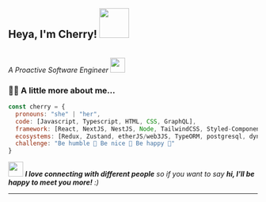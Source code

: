 <h2> Heya, I'm Cherry! <img src="https://media.giphy.com/media/v1.Y2lkPTc5MGI3NjExdWVtdDNvdXFrcHJzcWRwanljaDgxZWE3cDRtand6OXp0ZmI1bzJ6dSZlcD12MV9pbnRlcm5hbF9naWZfYnlfaWQmY3Q9cw/VPnfM9bmR0ZaQo3qtK/giphy.gif" width="60"></h2>
</br><em>A Proactive Software Engineer <img src="https://media.giphy.com/media/mGcNjsfWAjY5AEZNw6/giphy.gif" width="30"> </em></p>


### 🌻🌻 A little more about me...  



```javascript
const cherry = {
  pronouns: "she" | "her",
  code: [Javascript, Typescript, HTML, CSS, GraphQL],
  framework: [React, NextJS, NestJS, Node, TailwindCSS, Styled-Components, Jest],
  ecosystems: [Redux, Zustand, etherJS/web3JS, TypeORM, postgresql, dynamdb, Storybook, Jest, Docker],
  challenge: "Be humble 🌱 Be nice 🌻 Be happy 🌟"
}
```



<em><img src="https://media.giphy.com/media/pODllU6rY4mBo46HBB/giphy.gif" width="30"> <b>I love connecting with different people</b> so if you want to say <b>hi, I'll be happy to meet you more!</b> :)</em>

---

